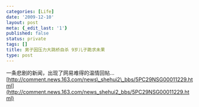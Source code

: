 ```yaml
---
categories: [Life]
date: '2009-12-10'
layout: post
meta: {_edit_last: '1'}
published: false
status: private
tags: []
title: 男子因压力大跳桥自杀 9岁儿子跪求未果
type: post
---
```

一条悲剧的新闻，出现了网易难得的温情回帖…
[http://comment.news.163.com/news\_shehui2\_bbs/5PC29NSG00011229.html](http://comment.news.163.com/news_shehui2_bbs/5PC29NSG00011229.html)
